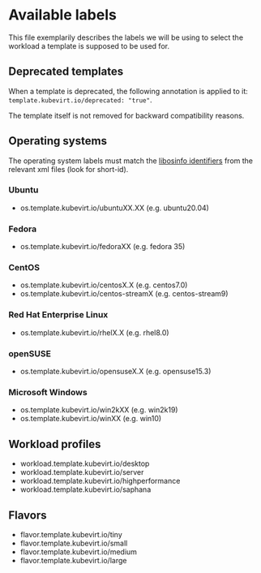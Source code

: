 # Available labels

This file exemplarily describes the labels we will be using to select
the workload a template is supposed to be used for.

## Deprecated templates

When a template is deprecated, the following annotation is applied to it: `template.kubevirt.io/deprecated: "true"`.

The template itself is not removed for backward compatibility reasons.

## Operating systems

The operating system labels must match the [libosinfo
identifiers](https://gitlab.com/libosinfo/osinfo-db/tree/master/data/os) from the relevant xml files (look for short-id).

### Ubuntu

- os.template.kubevirt.io/ubuntuXX.XX (e.g. ubuntu20.04)

### Fedora

- os.template.kubevirt.io/fedoraXX (e.g. fedora 35)

### CentOS

- os.template.kubevirt.io/centosX.X (e.g. centos7.0)
- os.template.kubevirt.io/centos-streamX (e.g. centos-stream9)

### Red Hat Enterprise Linux

- os.template.kubevirt.io/rhelX.X (e.g. rhel8.0)

### openSUSE

- os.template.kubevirt.io/opensuseX.X (e.g. opensuse15.3)

### Microsoft Windows

- os.template.kubevirt.io/win2kXX (e.g. win2k19)
- os.template.kubevirt.io/winXX (e.g. win10)

## Workload profiles

- workload.template.kubevirt.io/desktop
- workload.template.kubevirt.io/server
- workload.template.kubevirt.io/highperformance
- workload.template.kubevirt.io/saphana

## Flavors

- flavor.template.kubevirt.io/tiny
- flavor.template.kubevirt.io/small
- flavor.template.kubevirt.io/medium
- flavor.template.kubevirt.io/large
